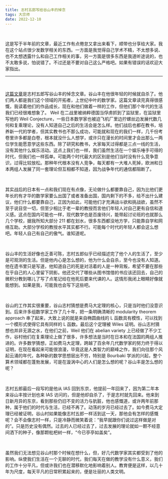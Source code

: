 ```yaml
---
title: 志村五郎写给谷山丰的悼念
tags: 大宗师
date: 2022-12-10
---
```


<br/>

这是写于半年前的文章，最近工作有点倦怠又拿出来看下，顺带也分享给大家。我在这个站点很少发数学相关的东西。一方面是我觉得自己学术不精，不太想多说、也不太想透露什么和自己工作相关的事，另一方面是很多东西是我道听途说的，也不太敢多说，怕说错了。不过还是不要对自己这么严格吧。如果有错误的话欢迎大家指出。

---

<br/>

[这篇文章](https://londmathsoc.onlinelibrary.wiley.com/doi/epdf/10.1112/blms/21.2.186)是志村五郎写谷山丰的悼念文章。谷山丰在他很年轻的时候就自杀了。他们两人都是我们这个领域的开拓者，上世纪中叶的数学家。这篇文章读完真得很感慨，我读着他们的作品成长，现在和他们做着一样的工作，但他们那个年代的生活我们已经很难想象了。 Weil 在二战里被纳粹德国当俘虏抓到了监狱里，在监狱里写他的 Weil Conjecture，一些日本数学家也被迫飞机厂里边拧螺丝边发展代数几何和复乘理论，没有人知道自己之后的生活会是怎么样。他们战后也都在教书，培养新一代的学者，但其实教书也不那么成功，可能就和现在的我们一样，几千份考卷里许多都是白卷，根本就没什么人想学，或许只在漫长的时间里才会出那么一两位学生能愿意学这些东西。除了研究和教书，大家每天过得都是三点一线的生活，没有其他什么娱乐活动。这点上我们也一样，我们虽然生活在一个娱乐唾手可得的时代，但我们也一样孤单。可能两个时代最大的区别是他们当时没有什么竞争意识，过得比较放松。那种年代根本没有人竞争，每天都有一大堆人死掉，欧洲和日本两组人发展了同一套理论但互相都不知道，因为战争年代的通信都阻断了。

<br/>

其实战后的日本有一点和我们现在有点像，无论做什么都要靠自己，因为比他们更年长的有才华的数学家要么出国了或者准备出国，国内剩下的不多，给不出什么建议，他们什么都要靠自己，正因为如此，可能他们才充满战斗欲和挑战欲，虽然不至于说目空一切，但至少相比于老一辈的教授而言他们年轻人对自己更有自信和道义感。这点在国内可能也一样，现代数学也是百废待兴，能带起讨论班的也就那么几个学校，据我所知大部分 211 都在划水，很多东西都没地方学，只能靠自学和网络互助。大部分学校的教授水平其实都不行。可能每个时代的年轻人都会这么想吧。年轻人自己有自己的傲气。谁知道呢。

<br/>

谷山丰的生活好像也乏善可陈，志村五郎似乎已经描述完了他个人的生活了，至少是可观测的生活。但是他内心是怎么想的，他为什么会自杀，至今也没有人知道。他在遗书里只是写道，他知道自己的死是对活着的人是一种背叛，希望不要在那些在乎自己的人心里留下阴影。他还交代了哪些从图书馆借的书应该还回去，自己的微积分教到哪儿了写了点笔记给在他死后要来代课的人。这情形我闭上眼睛好像就能想到。如果是我，可能我也会写下这些吧。

<br/>

谷山的工作其实很重要，谷山志村猜想是费马大定理的核心，只是当时他们没意识到。后来许多组数学家工作了几十年，把一条明确清晰的 modularity theorem approach 串了起来，大致上说的就是来自椭圆曲线的 L 函数具有模性，可以找到一个模形式使得它具有同样的 L 函数。最后这个定理被 Wiles 证明。谷山志村猜想也并非无源之水，在他们之前，Weil 他们在 abelian variety 上已经做了不少工作，谷村他们在复乘理论上做了很多，许多想法是当时在日本和在法国的两组人推进的。许多数学猜想，正如费马大定理，跨越了百余年几代数学家的努力终于得以证明，在现在看起来可能很浪漫，毕竟这是人类智力的巅峰之作，我们向往那个风起云涌的年代，各种新的数学思想层出不穷，特别是 Bourbaki 学派的兴起，整个算术领域都在蓬勃发展，可是在漩涡中心的人们是怎么想的呢？谷山丰是怎么想的呢？

<br/>

志村五郎最后一段写的是他从 IAS 回到东京，他提前一年回来了，因为第二年本来谷山丰按计划也来 IAS 访问的，但是他却自杀了，于是志村就先回来。他来到日新月异的东京，看到那些仍旧不变的活力与肮脏，他也感慨道，或许两年前那种，属于他们的时代与生活，已经不再了。动荡的岁月已经过去了。如今费马大定理已经被证明，谷山村如果能像志村五郎一样活到这一天，那他会有怎样的感慨呢？会不会像志村一样，只是冷静而微笑着说：“我早就跟你们说过这样做是对的”。只是历史没有偶然。过去的人已经过去了，过去发展的理论就如一颗不经意间洒下的种子，像那颗枇杷树一样，“今已亭亭如盖矣”。

<br/>

虽然我们无法想见谷山村那个时候在想什么，但，好几代数学家其实都受到了他的影响。纵使我们生活在一个无聊的时代，我们每天在做的教学没有什么意义，我们的工作十分平凡，但或许我们也在潜移默化地影响着别人。教育便是这样，以几十年为尺度，每天平凡的日常积累起来的，便是壮丽的人类文明。